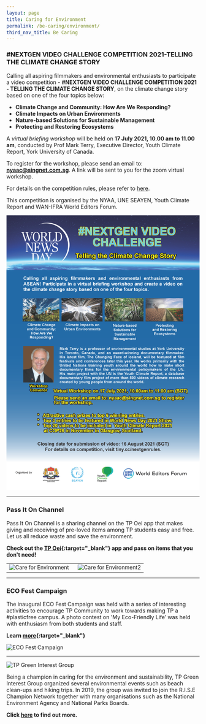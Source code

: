 ```yaml
---
layout: page
title: Caring for Environment
permalink: /be-caring/environment/
third_nav_title: Be Caring
---
```

### #NEXTGEN VIDEO CHALLENGE COMPETITION 2021-TELLING THE CLIMATE CHANGE STORY ###
Calling all aspiring filmmakers and environmental enthusiasts to participate a video competition - **#NEXTGEN VIDEO CHALLENGE COMPETITION 2021 - TELLING THE CLIMATE CHANGE STORY**, on the climate change story based on one of the four topics below:
* **Climate Change and Community: How Are We Responding?**
* **Climate Impacts on Urban Environments**
* **Nature-based Solutions for Sustainable Management**
* **Protecting and Restoring Ecosystems**

A *virtual briefing workshop* will be held on **17 July 2021, 10.00 am to 11.00 am**, conducted by Prof Mark Terry, Executive Director, Youth Climate Report, York University of Canada.

To register for the workshop, please send an email to: **[nyaac@singnet.com.sg](mailto:nyaac@singnet.com.sg)**. A link will be sent to you for the zoom virtual workshop.

For details on the competition rules, please refer to [here](/files/BeCaring-EnvirCompetition%20Rules.pdf).

This competition is organised by the NYAA, UNE SEAYEN, Youth Climate Report and WAN-IFRA World Editors Forum.

![NEXTGEN VIDEO CHALLENGE COMPETITION 2021](/images/BeCaring-EnvirWNDVideoCompetition.png)

---
### Pass It On Channel ###
Pass It On Channel is a sharing channel on the TP Oei app that makes giving and receiving of pre-loved items among TP students easy and free. Let us all reduce waste and save the environment. 

**Check out the [TP Oei](https://www.tp.edu.sg/life-at-tp/tp-students-digital-access-it-matters/students-it-needs.html#tpoei){:target="_blank"} app and pass on items that you don't need!**

<table>
    <tr>
        <td style="width:50%"><image src="{{site.baseurl}}/images/BeCaring-Env-PassItOn11.jpg" style="display:block;margin-left:auto;margin-right:auto;" alt="Care for Environment"></image>       
        </td>
        <td style="width:50%"><image src="{{site.baseurl}}/images/BeCaring-Env-PassItOn2.png" style="display:block;margin-left:auto;margin-right:auto;" alt="Care for Environment2"></image>       
        </td>
    </tr>
</table>

---

### ECO Fest Campaign ###
The inaugural ECO Fest Campaign was held with a series of interesting activities to encourage TP Community to work towards making TP a #plasticfree campus. A photo contest on 'My Eco-Friendly Life’ was held with enthusiasm from both students and staff. 

**Learn [more](https://www.instagram.com/p/CCm7zaGHYBL/?utm_source=ig_web_copy_link){:target="_blank"}**

![ECO Fest Campaign]({{site.baseurl}}/images/EcoFest4.JPG)

---

![TP Green Interest Group]({{site.baseurl}}/images/BeCaring-green_interest_grp1.jpg)

Being a champion in caring for the environment and sustainability, TP Green Interest Group organized several environmental events such as beach clean-ups and hiking trips. In 2019, the group was invited to join the R.I.S.E Champion Network together with many organisations such as the National Environment Agency and National Parks Boards. 

**Click [here](/interest_groups/green_interest_group/) to find out more.**